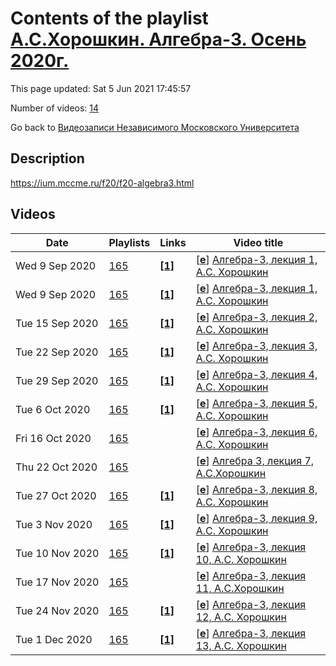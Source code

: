 # Contents of the playlist [А.С.Хорошкин. Алгебра-3. Осень 2020г.](https://www.youtube.com/playlist?list=PLp9ABVh6_x4HRWRr5CAfQX6eVXFU5qsQX)

This page updated: Sat 5 Jun 2021 17:45:57

Number of videos: [14](#videos)

Go back to [Видеозаписи Независимого Московского Университета](../README.md)

## Description

<https://ium.mccme.ru/f20/f20-algebra3.html>

## Videos

|Date|Playlists|Links|Video title|
|---|---|---|---|
| Wed&nbsp;9&nbsp;Sep&nbsp;2020 | [165](../playlists/165 "А.С.Хорошкин. Алгебра-3. Осень 2020г.") | [**[1]**](https://ium.mccme.ru/f20/f20-algebra3.html) | [[**e**](https://studio.youtube.com/video/qlwgP4BYyFo/edit "Edit")] [Алгебра-3, лекция 1, А.С. Хорошкин](https://www.youtube.com/watch?v=qlwgP4BYyFo&list=PLp9ABVh6_x4HRWRr5CAfQX6eVXFU5qsQX "первая лекция по курсу Алгебра-3 в НМУ подробности: https://ium.mccme.ru/f20/f20-algebra3.html") |
| Wed&nbsp;9&nbsp;Sep&nbsp;2020 | [165](../playlists/165 "А.С.Хорошкин. Алгебра-3. Осень 2020г.") | [**[1]**](https://ium.mccme.ru/f20/f20-algebra3.html) | [[**e**](https://studio.youtube.com/video/n1Z4fpvMgss/edit "Edit")] [Алгебра-3, лекция 1, А.С. Хорошкин](https://www.youtube.com/watch?v=n1Z4fpvMgss&list=PLp9ABVh6_x4HRWRr5CAfQX6eVXFU5qsQX "первая лекция по курсу Алгебра-3 в НМУ подробности: https://ium.mccme.ru/f20/f20-algebra3.html") |
| Tue&nbsp;15&nbsp;Sep&nbsp;2020 | [165](../playlists/165 "А.С.Хорошкин. Алгебра-3. Осень 2020г.") | [**[1]**](https://ium.mccme.ru/f20/f20-algebra3.html) | [[**e**](https://studio.youtube.com/video/GxTT4PqR7sI/edit "Edit")] [Алгебра-3, лекция 2, А.С. Хорошкин](https://www.youtube.com/watch?v=GxTT4PqR7sI&list=PLp9ABVh6_x4HRWRr5CAfQX6eVXFU5qsQX "вторая лекция по курсу Алгебра-3 в НМУ подробности: https://ium.mccme.ru/f20/f20-algebra3.html") |
| Tue&nbsp;22&nbsp;Sep&nbsp;2020 | [165](../playlists/165 "А.С.Хорошкин. Алгебра-3. Осень 2020г.") | [**[1]**](https://ium.mccme.ru/f20/f20-algebra3.html) | [[**e**](https://studio.youtube.com/video/7KYTpsI80w4/edit "Edit")] [Алгебра-3, лекция 3, А.С. Хорошкин](https://www.youtube.com/watch?v=7KYTpsI80w4&list=PLp9ABVh6_x4HRWRr5CAfQX6eVXFU5qsQX "третья лекция по курсу Алгебра-3 в НМУ подробности: https://ium.mccme.ru/f20/f20-algebra3.html") |
| Tue&nbsp;29&nbsp;Sep&nbsp;2020 | [165](../playlists/165 "А.С.Хорошкин. Алгебра-3. Осень 2020г.") | [**[1]**](https://ium.mccme.ru/f20/f20-algebra3.html) | [[**e**](https://studio.youtube.com/video/yA1wjcTPVOU/edit "Edit")] [Алгебра-3, лекция 4, А.С. Хорошкин](https://www.youtube.com/watch?v=yA1wjcTPVOU&list=PLp9ABVh6_x4HRWRr5CAfQX6eVXFU5qsQX "лекция по курсу Алгебра-3 в НМУ подробности: https://ium.mccme.ru/f20/f20-algebra3.html") |
| Tue&nbsp;6&nbsp;Oct&nbsp;2020 | [165](../playlists/165 "А.С.Хорошкин. Алгебра-3. Осень 2020г.") | [**[1]**](https://ium.mccme.ru/f20/f20-algebra3.html) | [[**e**](https://studio.youtube.com/video/t5AI3q5SKTk/edit "Edit")] [Алгебра-3, лекция 5, А.С. Хорошкин](https://www.youtube.com/watch?v=t5AI3q5SKTk&list=PLp9ABVh6_x4HRWRr5CAfQX6eVXFU5qsQX "лекция по курсу Алгебра-3 в НМУ подробности: https://ium.mccme.ru/f20/f20-algebra3.html") |
| Fri&nbsp;16&nbsp;Oct&nbsp;2020 | [165](../playlists/165 "А.С.Хорошкин. Алгебра-3. Осень 2020г.") |  | [[**e**](https://studio.youtube.com/video/pkZaSVMg16g/edit "Edit")] [Алгебра-3, лекция 6, А.С. Хорошкин](https://www.youtube.com/watch?v=pkZaSVMg16g&list=PLp9ABVh6_x4HRWRr5CAfQX6eVXFU5qsQX) |
| Thu&nbsp;22&nbsp;Oct&nbsp;2020 | [165](../playlists/165 "А.С.Хорошкин. Алгебра-3. Осень 2020г.") |  | [[**e**](https://studio.youtube.com/video/FGuv37mu8KU/edit "Edit")] [Алгебра 3, лекция 7, А.С.Хорошкин](https://www.youtube.com/watch?v=FGuv37mu8KU&list=PLp9ABVh6_x4HRWRr5CAfQX6eVXFU5qsQX) |
| Tue&nbsp;27&nbsp;Oct&nbsp;2020 | [165](../playlists/165 "А.С.Хорошкин. Алгебра-3. Осень 2020г.") | [**[1]**](https://ium.mccme.ru/f20/f20-algebra3.html) | [[**e**](https://studio.youtube.com/video/3NGBqcmoCBE/edit "Edit")] [Алгебра-3, лекция 8, А.С. Хорошкин](https://www.youtube.com/watch?v=3NGBqcmoCBE&list=PLp9ABVh6_x4HRWRr5CAfQX6eVXFU5qsQX "лекция по курсу Алгебра-3 в НМУ подробности: https://ium.mccme.ru/f20/f20-algebra3.html") |
| Tue&nbsp;3&nbsp;Nov&nbsp;2020 | [165](../playlists/165 "А.С.Хорошкин. Алгебра-3. Осень 2020г.") | [**[1]**](https://ium.mccme.ru/f20/f20-algebra3.html) | [[**e**](https://studio.youtube.com/video/D3sa-WeO2MA/edit "Edit")] [Алгебра-3, лекция 9, А.С. Хорошкин](https://www.youtube.com/watch?v=D3sa-WeO2MA&list=PLp9ABVh6_x4HRWRr5CAfQX6eVXFU5qsQX "лекция по курсу Алгебра-3 в НМУ подробности: https://ium.mccme.ru/f20/f20-algebra3.html") |
| Tue&nbsp;10&nbsp;Nov&nbsp;2020 | [165](../playlists/165 "А.С.Хорошкин. Алгебра-3. Осень 2020г.") | [**[1]**](https://ium.mccme.ru/f20/f20-algebra3.html) | [[**e**](https://studio.youtube.com/video/0GI6cOAP17I/edit "Edit")] [Алгебра-3, лекция 10, А.С. Хорошкин](https://www.youtube.com/watch?v=0GI6cOAP17I&list=PLp9ABVh6_x4HRWRr5CAfQX6eVXFU5qsQX "лекция по курсу Алгебра-3 в НМУ подробности: https://ium.mccme.ru/f20/f20-algebra3.html") |
| Tue&nbsp;17&nbsp;Nov&nbsp;2020 | [165](../playlists/165 "А.С.Хорошкин. Алгебра-3. Осень 2020г.") |  | [[**e**](https://studio.youtube.com/video/6ghOf2yJkN8/edit "Edit")] [Алгебра-3, лекция 11, А.С.Хорошкин](https://www.youtube.com/watch?v=6ghOf2yJkN8&list=PLp9ABVh6_x4HRWRr5CAfQX6eVXFU5qsQX) |
| Tue&nbsp;24&nbsp;Nov&nbsp;2020 | [165](../playlists/165 "А.С.Хорошкин. Алгебра-3. Осень 2020г.") | [**[1]**](https://ium.mccme.ru/f20/f20-algebra3.html) | [[**e**](https://studio.youtube.com/video/9C6utveKbqE/edit "Edit")] [Алгебра-3, лекция 12, А.С. Хорошкин](https://www.youtube.com/watch?v=9C6utveKbqE&list=PLp9ABVh6_x4HRWRr5CAfQX6eVXFU5qsQX "лекция по курсу Алгебра-3 в НМУ подробности: https://ium.mccme.ru/f20/f20-algebra3.html") |
| Tue&nbsp;1&nbsp;Dec&nbsp;2020 | [165](../playlists/165 "А.С.Хорошкин. Алгебра-3. Осень 2020г.") | [**[1]**](https://ium.mccme.ru/f20/f20-algebra3.html) | [[**e**](https://studio.youtube.com/video/iSa836abGJ0/edit "Edit")] [Алгебра-3, лекция 13, А.С. Хорошкин](https://www.youtube.com/watch?v=iSa836abGJ0&list=PLp9ABVh6_x4HRWRr5CAfQX6eVXFU5qsQX "лекция по курсу Алгебра-3 в НМУ подробности: https://ium.mccme.ru/f20/f20-algebra3.html") |
